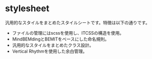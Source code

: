 # stylesheet

汎用的なスタイルをまとめたスタイルシートです。特徴は以下の通りです。

* ファイルの管理にはscssを使用し、ITCSSの構造を使用。
* MindBEMdingとBEMITをベースにした命名規則。
* 汎用的なスタイルをまとめたクラス設計。
* Vertical Rhythmを使用した余白管理。

